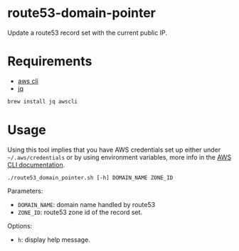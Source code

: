 route53-domain-pointer
===

Update a route53 record set with the current public IP.

# Requirements

- [aws cli](https://github.com/aws/aws-cli)
- [jq](https://github.com/stedolan/jq)

```bash
brew install jq awscli
```

# Usage

Using this tool implies that you have AWS credentials set up either under `~/.aws/credentials` or by using environment variables, more info in the [AWS CLI documentation](https://docs.aws.amazon.com/cli/latest/userguide/cli-chap-getting-started.html).

`./route53_domain_pointer.sh [-h] DOMAIN_NAME ZONE_ID`

Parameters:
- `DOMAIN_NAME`: domain name handled by route53
- `ZONE_ID`: route53 zone id of the record set.

Options:
- `h`: display help message.
